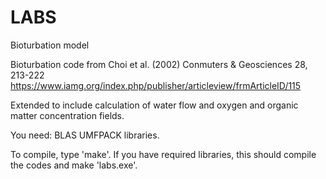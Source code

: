# LABS
Bioturbation model 

Bioturbation code from Choi et al. (2002) Conmuters &amp; Geosciences 28, 213-222
https://www.iamg.org/index.php/publisher/articleview/frmArticleID/115

Extended to include calculation of water flow and oxygen and organic matter concentration fields. 

You need:
BLAS
UMFPACK
libraries. 

To compile, type 'make'. If you have required libraries, this should compile the codes and make 'labs.exe'. 
